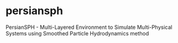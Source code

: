 # persiansph
PersianSPH - Multi-Layered Environment to Simulate Multi-Physical Systems using Smoothed Particle Hydrodynamics method

